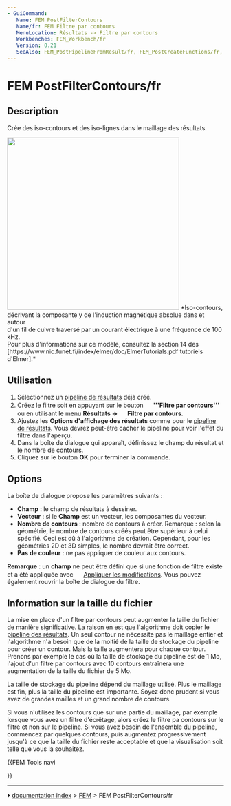 ```yaml
---
- GuiCommand:
   Name: FEM PostFilterContours
   Name/fr: FEM Filtre par contours
   MenuLocation: Résultats -> Filtre par contours
   Workbenches: FEM_Workbench/fr
   Version: 0.21
   SeeAlso: FEM_PostPipelineFromResult/fr, FEM_PostCreateFunctions/fr, FEM_tutorial/fr
---
```


# FEM PostFilterContours/fr

## Description

Crée des iso-contours et des iso-lignes dans le maillage des résultats.

<img alt="" src=images/FEM_PostFilterContours_Example.png  style="width:400px;"> 
*Iso-contours, décrivant la composante y de l'induction magnétique absolue dans et autour<br>d'un fil de cuivre traversé par un courant électrique à une fréquence de 100 kHz.<br>
Pour plus d'informations sur ce modèle, consultez la section 14 des [https://www.nic.funet.fi/index/elmer/doc/ElmerTutorials.pdf tutoriels d'Elmer].*



## Utilisation

1.  Sélectionnez un [pipeline de résultats](FEM_PostPipelineFromResult/fr.md) déjà créé.
2.  Créez le filtre soit en appuyant sur le bouton **<img src="images/FEM_PostFilterContours.svg" width=16px> '''Filtre par contours'''** ou en utilisant le menu **Résultats → <img src="images/FEM_PostFilterContours.svg" width=16px> Filtre par contours**.
3.  Ajustez les **Options d'affichage des résultats** comme pour le [pipeline de résultats](FEM_PostPipelineFromResult/fr.md). Vous devrez peut-être cacher le pipeline pour voir l\'effet du filtre dans l\'aperçu.
4.  Dans la boîte de dialogue qui apparaît, définissez le champ du résultat et le nombre de contours.
5.  Cliquez sur le bouton **OK** pour terminer la commande.

## Options

La boîte de dialogue propose les paramètres suivants :

-   **Champ** : le champ de résultats à dessiner.
-   **Vecteur** : si le **Champ** est un vecteur, les composantes du vecteur.
-   **Nombre de contours** : nombre de contours à créer. Remarque : selon la géométrie, le nombre de contours créés peut être supérieur à celui spécifié. Ceci est dû à l\'algorithme de création. Cependant, pour les géométries 2D et 3D simples, le nombre devrait être correct.
-   **Pas de couleur** : ne pas appliquer de couleur aux contours.

**Remarque** : un **champ** ne peut être défini que si une fonction de filtre existe et a été appliquée avec <img alt="" src=images/FEM_PostApplyChanges.svg  style="width:16px;"> [Appliquer les modifications](FEM_PostApplyChanges/fr.md). Vous pouvez également rouvrir la boîte de dialogue du filtre.



## Information sur la taille du fichier 

La mise en place d\'un filtre par contours peut augmenter la taille du fichier de manière significative. La raison en est que l\'algorithme doit copier le [pipeline des résultats](FEM_PostPipelineFromResult/fr.md). Un seul contour ne nécessite pas le maillage entier et l\'algorithme n\'a besoin que de la moitié de la taille de stockage du pipeline pour créer un contour. Mais la taille augmentera pour chaque contour. Prenons par exemple le cas où la taille de stockage du pipeline est de 1 Mo, l\'ajout d\'un filtre par contours avec 10 contours entraînera une augmentation de la taille du fichier de 5 Mo.

La taille de stockage du pipeline dépend du maillage utilisé. Plus le maillage est fin, plus la taille du pipeline est importante. Soyez donc prudent si vous avez de grandes mailles et un grand nombre de contours.

Si vous n\'utilisez les contours que sur une partie du maillage, par exemple lorsque vous avez un filtre d\'écrêtage, alors créez le filtre pa contours sur le filtre et non sur le pipeline. Si vous avez besoin de l\'ensemble du pipeline, commencez par quelques contours, puis augmentez progressivement jusqu\'à ce que la taille du fichier reste acceptable et que la visualisation soit telle que vous la souhaitez.





{{FEM Tools navi

}}



---
⏵ [documentation index](../README.md) > [FEM](Category_FEM.md) > FEM PostFilterContours/fr
